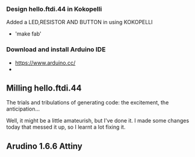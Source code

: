 
### Design hello.ftdi.44 in Kokopelli

Added a LED,RESISTOR AND BUTTON in using KOKOPELLI

* 'make fab'


### Download and install Arduino IDE 
* https://www.arduino.cc/
* 




## Milling hello.ftdi.44

The trials and tribulations of generating code: the excitement, the anticipation...


Well, it might be a little amateurish, but I've done it. I made some changes today that messed it up, so I learnt a lot fixing it. 




## Arudino 1.6.6 Attiny 




